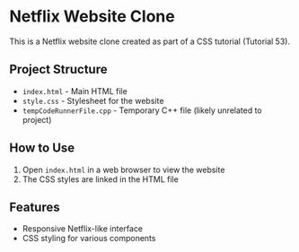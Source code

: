 # Netflix Website Clone

This is a Netflix website clone created as part of a CSS tutorial (Tutorial 53).

## Project Structure
- `index.html` - Main HTML file
- `style.css` - Stylesheet for the website
- `tempCodeRunnerFile.cpp` - Temporary C++ file (likely unrelated to project)

## How to Use
1. Open `index.html` in a web browser to view the website
2. The CSS styles are linked in the HTML file

## Features
- Responsive Netflix-like interface
- CSS styling for various components
